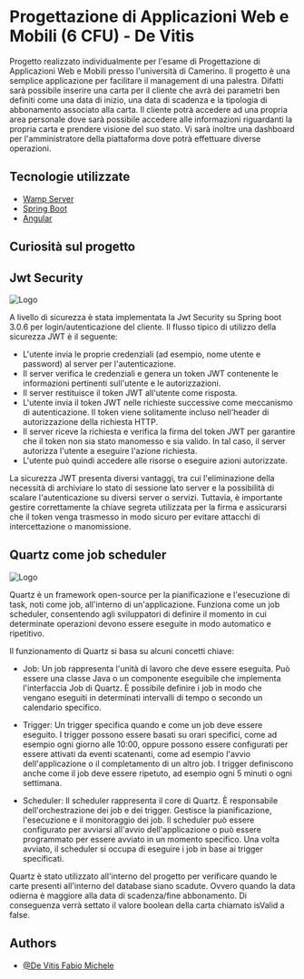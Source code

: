 
# Progettazione di Applicazioni Web e Mobili (6 CFU) - De Vitis

Progetto realizzato individualmente per l'esame di Progettazione di Applicazioni Web e Mobili presso l'università di Camerino. 
Il progetto è una semplice applicazione per facilitare il management di una palestra.
Difatti sarà possibile inserire una carta per il cliente che avrà dei parametri ben definiti come una data di inizio, una data di scadenza e la tipologia di abbonamento associato alla carta.
Il cliente potrà accedere ad una propria area personale dove sarà possibile accedere alle informazioni riguardanti la propria carta e prendere visione del suo stato.
Vi sarà inoltre una dashboard per l'amministratore della piattaforma dove potrà effettuare diverse operazioni.

## Tecnologie utilizzate

 - [Wamp Server](https://www.wampserver.com/en/)
 - [Spring Boot](https://spring.io/projects/spring-boot)
 - [Angular](https://angular.io/)


## Curiosità sul progetto
## Jwt Security

![Logo](https://cdn.fs.teachablecdn.com/S5mcwqSCTqqyZYsvzSJn)

A livello di sicurezza è stata implementata la Jwt Security su Spring boot 3.0.6 per login/autenticazione del cliente.
Il flusso tipico di utilizzo della sicurezza JWT è il seguente:

- L'utente invia le proprie credenziali (ad esempio, nome utente e password) al server per l'autenticazione.
- Il server verifica le credenziali e genera un token JWT contenente le informazioni pertinenti sull'utente e le autorizzazioni.
- Il server restituisce il token JWT all'utente come risposta.
- L'utente invia il token JWT nelle richieste successive come meccanismo di autenticazione. Il token viene solitamente incluso nell'header di autorizzazione della richiesta HTTP.
- Il server riceve la richiesta e verifica la firma del token JWT per garantire che il token non sia stato manomesso e sia valido. In tal caso, il server autorizza l'utente a eseguire l'azione richiesta.
- L'utente può quindi accedere alle risorse o eseguire azioni autorizzate.


La sicurezza JWT presenta diversi vantaggi, tra cui l'eliminazione della necessità di archiviare lo stato di sessione lato server e la possibilità di scalare l'autenticazione su diversi server o servizi. Tuttavia, è importante gestire correttamente la chiave segreta utilizzata per la firma e assicurarsi che il token venga trasmesso in modo sicuro per evitare attacchi di intercettazione o manomissione.

## Quartz come job scheduler

![Logo](https://examples.javacodegeeks.com/wp-content/uploads/2019/05/quartz-architecture.jpg)

Quartz è un framework open-source per la pianificazione e l'esecuzione di task, noti come job, all'interno di un'applicazione. Funziona come un job scheduler, consentendo agli sviluppatori di definire il momento in cui determinate operazioni devono essere eseguite in modo automatico e ripetitivo.

Il funzionamento di Quartz si basa su alcuni concetti chiave:

- Job: Un job rappresenta l'unità di lavoro che deve essere eseguita. Può essere una classe Java o un componente eseguibile che implementa l'interfaccia Job di Quartz. È possibile definire i job in modo che vengano eseguiti in determinati intervalli di tempo o secondo un calendario specifico.

- Trigger: Un trigger specifica quando e come un job deve essere eseguito. I trigger possono essere basati su orari specifici, come ad esempio ogni giorno alle 10:00, oppure possono essere configurati per essere attivati da eventi scatenanti, come ad esempio l'avvio dell'applicazione o il completamento di un altro job. I trigger definiscono anche come il job deve essere ripetuto, ad esempio ogni 5 minuti o ogni settimana.

- Scheduler: Il scheduler rappresenta il core di Quartz. È responsabile dell'orchestrazione dei job e dei trigger. Gestisce la pianificazione, l'esecuzione e il monitoraggio dei job. Il scheduler può essere configurato per avviarsi all'avvio dell'applicazione o può essere programmato per essere avviato in un momento specifico. Una volta avviato, il scheduler si occupa di eseguire i job in base ai trigger specificati.

Quartz è stato utilizzato all'interno del progetto per verificare quando le carte presenti all'interno del database siano scadute. Ovvero quando la data odierna è maggiore alla data di scadenza/fine abbonamento. Di conseguenza verrà settato il valore boolean della carta chiamato isValid a false.
## Authors

- [@De Vitis Fabio Michele](https://github.com/FabioDevIsTyping)


